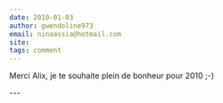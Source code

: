 ```yaml
---
date: 2010-01-03
author: gwendoline973
email: ninaassia@hotmail.com
site: 
tags: comment
---
```


<p>Merci Alix, je te souhaite plein de bonheur pour 2010  ;-)</p>
---